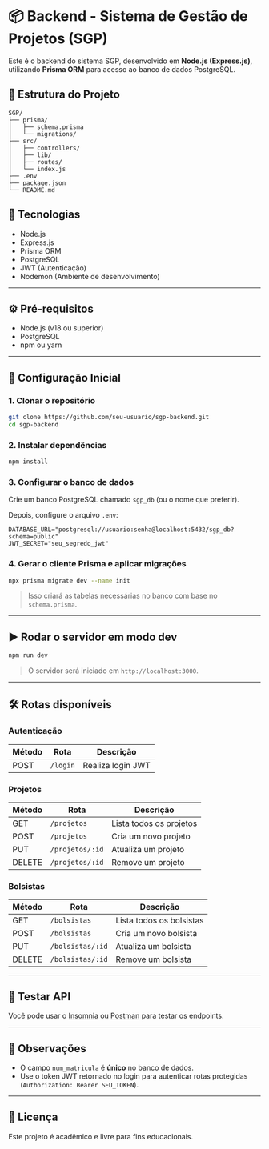 # 📦 Backend - Sistema de Gestão de Projetos (SGP)

Este é o backend do sistema SGP, desenvolvido em **Node.js (Express.js)**, utilizando **Prisma ORM** para acesso ao banco de dados PostgreSQL.

## 📁 Estrutura do Projeto

```
SGP/
├── prisma/
│   ├── schema.prisma
│   └── migrations/
├── src/
│   ├── controllers/
│   ├── lib/
│   ├── routes/
│   └── index.js
├── .env
├── package.json
└── README.md
```

## 🚀 Tecnologias

- Node.js
- Express.js
- Prisma ORM
- PostgreSQL
- JWT (Autenticação)
- Nodemon (Ambiente de desenvolvimento)

---

## ⚙️ Pré-requisitos

- Node.js (v18 ou superior)
- PostgreSQL
- npm ou yarn

---

## 🔧 Configuração Inicial

### 1. Clonar o repositório

```bash
git clone https://github.com/seu-usuario/sgp-backend.git
cd sgp-backend
```

### 2. Instalar dependências

```bash
npm install
```

### 3. Configurar o banco de dados

Crie um banco PostgreSQL chamado `sgp_db` (ou o nome que preferir).

Depois, configure o arquivo `.env`:

```
DATABASE_URL="postgresql://usuario:senha@localhost:5432/sgp_db?schema=public"
JWT_SECRET="seu_segredo_jwt"
```

### 4. Gerar o cliente Prisma e aplicar migrações

```bash
npx prisma migrate dev --name init
```

> Isso criará as tabelas necessárias no banco com base no `schema.prisma`.

---

## ▶️ Rodar o servidor em modo dev

```bash
npm run dev
```

> O servidor será iniciado em `http://localhost:3000`.

---

## 🛠 Rotas disponíveis

### Autenticação

| Método | Rota        | Descrição          |
|--------|-------------|--------------------|
| POST   | `/login`    | Realiza login JWT  |

### Projetos

| Método | Rota            | Descrição                 |
|--------|------------------|---------------------------|
| GET    | `/projetos`      | Lista todos os projetos   |
| POST   | `/projetos`      | Cria um novo projeto      |
| PUT    | `/projetos/:id`  | Atualiza um projeto       |
| DELETE | `/projetos/:id`  | Remove um projeto         |

### Bolsistas

| Método | Rota             | Descrição                   |
|--------|------------------|-----------------------------|
| GET    | `/bolsistas`     | Lista todos os bolsistas    |
| POST   | `/bolsistas`     | Cria um novo bolsista       |
| PUT    | `/bolsistas/:id` | Atualiza um bolsista        |
| DELETE | `/bolsistas/:id` | Remove um bolsista          |

---

## 🧪 Testar API

Você pode usar o [Insomnia](https://insomnia.rest/) ou [Postman](https://www.postman.com/) para testar os endpoints.

---

## 📌 Observações

- O campo `num_matricula` é **único** no banco de dados.
- Use o token JWT retornado no login para autenticar rotas protegidas (`Authorization: Bearer SEU_TOKEN`).

---

## 📄 Licença

Este projeto é acadêmico e livre para fins educacionais.